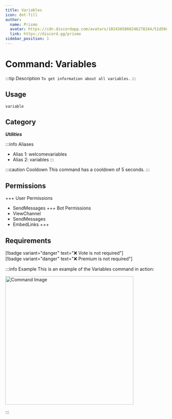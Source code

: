 ```yaml
---
title: Variables
icon: dot-fill
author:
  name: Prismo
  avatar: https://cdn.discordapp.com/avatars/1024365860246278244/51d5603eff69376da9a21e86b07a75bd.png?size=2048
  link: https://discord.gg/prismo
sidebar_position: 1
---
```



# Command: Variables

:::tip Description
`To get information about all variables.`
:::

## Usage

```
variable
```

## Category

_**Utilities**_

:::info Aliases
- Alias 1: welcomevariables
- Alias 2: variables
:::

:::caution Cooldown
This command has a cooldown of 5 seconds.
:::

## Permissions

+++ User Permissions
- SendMessages
+++ Bot Permissions
- ViewChannel
- SendMessages
- EmbedLinks
+++

## Requirements

[!badge variant="danger" text="❌ Vote is not required"]  
[!badge variant="danger" text="❌ Premium is not required"]

:::info Example
This is an example of the Variables command in action:

<img src="https://imgur.com/TUbZ3Tk.png" alt="Command Image" width="400"/>

:::

